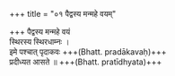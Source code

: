 +++
title = "०१ पैद्वस्य मन्महे वयम्"

+++
पैद्वस्य मन्महे वयं  
स्थिरस्य स्थिरधाम्नः ।  
इमे पश्चात् पृदाकवः +++(Bhatt. pradākavaḥ)+++  
प्रदीध्यत आसते ॥ +++(Bhatt. pratīdhyata)+++